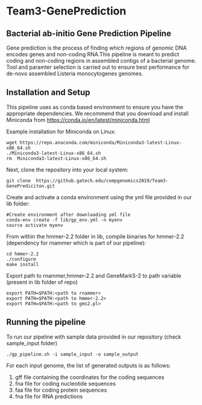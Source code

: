 # Team3-GenePrediction

## Bacterial ab-initio Gene Prediction Pipeline

Gene prediction is the process of finding which regions of genomic DNA encodes genes and non-coding RNA.This pipeline is meant to predict coding and non-coding regions in assembled contigs of a bacterial genome. Tool and paramter selection is carried out to ensure best performance for de-novo assembled Listeria monocytogenes genomes.

## Installation and Setup 

This pipeline uses as conda based environment to ensure you have the appropriate dependencies. We recommend that you download and install Miniconda from https://conda.io/en/latest/miniconda.html

Example installation for Miniconda on Linux:
```
wget https://repo.anaconda.com/miniconda/Miniconda3-latest-Linux-x86_64.sh
./Miniconda3-latest-Linux-x86_64.sh
rm  Miniconda3-latest-Linux-x86_64.sh
```

Next, clone the repository into your local system:

```
git clone  https://github.gatech.edu/compgenomics2019/Team3-GenePrediciton.git
```

Create and activate a conda environment using the yml file provided in our lib folder:

```
#Create environment after downloading yml file
conda-env create -f lib/gp_env.yml -n myenv
source activate myenv
```

From within the hmmer-2.2 folder in lib, compile binaries for hmmer-2.2 (dependency for rnammer which is part of our pipeline):
```
cd hmmer-2.2
./configure
make install
```

Export path to rnammer,hmmer-2.2 and GeneMarkS-2 to path variable (present in lib folder of repo)
```
export PATH=$PATH:<path to rnammer>
export PATH=$PATH:<path to hmmer-2.2>
export PATH=$PATH:<path to gms2.pl>
```

## Running the pipeline

To run our pipeline with sample data provided in our repository (check sample_input folder)

```
./gp_pipeline.sh -i sample_input -o sample_output
```

For each input genome, the list of generated outputs is as follows:
1. gff file containing the coordinates for the coding sequences
2. fna file for coding nucleotide sequences
3. faa file for coding protein sequences
4. fna file for RNA predictions
